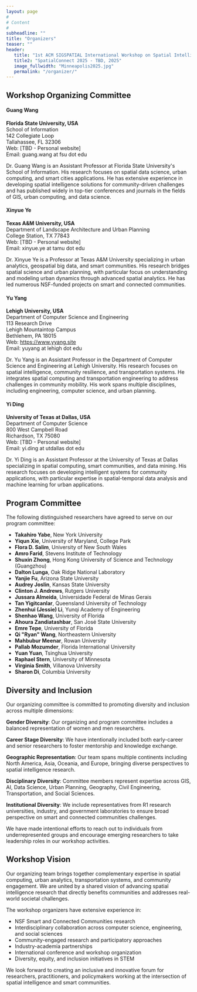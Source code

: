 ```yaml
---
layout: page
#
# Content
#
subheadline: ""
title: "Organizers"
teaser: ""
header:
   title: "1st ACM SIGSPATIAL International Workshop on Spatial Intelligence for Smart and Connected Communities"
   title2: "SpatialConnect 2025 - TBD, 2025"
   image_fullwidth: "Minneapolis2025.jpg"
   permalink: "/organizer/"
---
```


## Workshop Organizing Committee

#### Guang Wang
**Florida State University, USA**  
School of Information  
142 Collegiate Loop  
Tallahassee, FL 32306  
Web: [TBD - Personal website]  
Email: guang.wang at fsu dot edu  

Dr. Guang Wang is an Assistant Professor at Florida State University's School of Information. His research focuses on spatial data science, urban computing, and smart cities applications. He has extensive experience in developing spatial intelligence solutions for community-driven challenges and has published widely in top-tier conferences and journals in the fields of GIS, urban computing, and data science.

#### Xinyue Ye
**Texas A&M University, USA**  
Department of Landscape Architecture and Urban Planning  
College Station, TX 77843  
Web: [TBD - Personal website]  
Email: xinyue.ye at tamu dot edu  

Dr. Xinyue Ye is a Professor at Texas A&M University specializing in urban analytics, geospatial big data, and smart communities. His research bridges spatial science and urban planning, with particular focus on understanding and modeling urban dynamics through advanced spatial analytics. He has led numerous NSF-funded projects on smart and connected communities.

#### Yu Yang
**Lehigh University, USA**  
Department of Computer Science and Engineering  
113 Research Drive  
Lehigh Mountaintop Campus  
Bethlehem, PA 18015  
Web: https://www.yyang.site  
Email: yuyang at lehigh dot edu  

Dr. Yu Yang is an Assistant Professor in the Department of Computer Science and Engineering at Lehigh University. His research focuses on spatial intelligence, community resilience, and transportation systems. He integrates spatial computing and transportation engineering to address challenges in community mobility. His work spans multiple disciplines, including engineering, computer science, and urban planning.

#### Yi Ding
**University of Texas at Dallas, USA**  
Department of Computer Science  
800 West Campbell Road  
Richardson, TX 75080  
Web: [TBD - Personal website]  
Email: yi.ding at utdallas dot edu  

Dr. Yi Ding is an Assistant Professor at the University of Texas at Dallas specializing in spatial computing, smart communities, and data mining. His research focuses on developing intelligent systems for community applications, with particular expertise in spatial-temporal data analysis and machine learning for urban applications.

## Program Committee

The following distinguished researchers have agreed to serve on our program committee:

* **Takahiro Yabe**, New York University
* **Yiqun Xie**, University of Maryland, College Park  
* **Flora D. Salim**, University of New South Wales
* **Amro Farid**, Stevens Institute of Technology
* **Shuxin Zhong**, Hong Kong University of Science and Technology (Guangzhou)
* **Dalton Lunga**, Oak Ridge National Laboratory
* **Yanjie Fu**, Arizona State University
* **Audrey Joslin**, Kansas State University
* **Clinton J. Andrews**, Rutgers University
* **Jussara Almeida**, Universidade Federal de Minas Gerais
* **Tan Yigitcanlar**, Queensland University of Technology
* **Zhenhui (Jessie) Li**, Yunqi Academy of Engineering
* **Shenhao Wang**, University of Florida
* **Ahoura Zandiatashbar**, San José State University
* **Emre Tepe**, University of Florida
* **Qi "Ryan" Wang**, Northeastern University
* **Mahbubur Meenar**, Rowan University
* **Pallab Mozumder**, Florida International University
* **Yuan Yuan**, Tsinghua University
* **Raphael Stern**, University of Minnesota
* **Virginia Smith**, Villanova University
* **Sharon Di**, Columbia University

## Diversity and Inclusion

Our organizing committee is committed to promoting diversity and inclusion across multiple dimensions:

**Gender Diversity**: Our organizing and program committee includes a balanced representation of women and men researchers.

**Career Stage Diversity**: We have intentionally included both early-career and senior researchers to foster mentorship and knowledge exchange.

**Geographic Representation**: Our team spans multiple continents including North America, Asia, Oceania, and Europe, bringing diverse perspectives to spatial intelligence research.

**Disciplinary Diversity**: Committee members represent expertise across GIS, AI, Data Science, Urban Planning, Geography, Civil Engineering, Transportation, and Social Sciences.

**Institutional Diversity**: We include representatives from R1 research universities, industry, and government laboratories to ensure broad perspective on smart and connected communities challenges.

We have made intentional efforts to reach out to individuals from underrepresented groups and encourage emerging researchers to take leadership roles in our workshop activities.

## Workshop Vision

Our organizing team brings together complementary expertise in spatial computing, urban analytics, transportation systems, and community engagement. We are united by a shared vision of advancing spatial intelligence research that directly benefits communities and addresses real-world societal challenges.

The workshop organizers have extensive experience in:
- NSF Smart and Connected Communities research
- Interdisciplinary collaboration across computer science, engineering, and social sciences  
- Community-engaged research and participatory approaches
- Industry-academia partnerships
- International conference and workshop organization
- Diversity, equity, and inclusion initiatives in STEM

We look forward to creating an inclusive and innovative forum for researchers, practitioners, and policymakers working at the intersection of spatial intelligence and smart communities.
